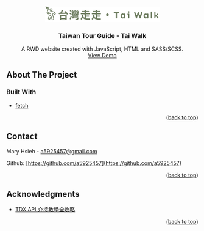 <div id="top"></div>

<br />
<div align="center">
  <a href="https://a5925457.github.io/taiwan-tour-guide_tai-walk/">
    <img src="./images/icon/Logo-desktop.svg" alt="Logo" width="300">
  </a>

  <h3 align="center">Taiwan Tour Guide - Tai Walk</h3>

  <p align="center">
    A RWD website created with JavaScript, HTML and SASS/SCSS.
    <br />
    <a href="https://a5925457.github.io/taiwan-tour-guide_tai-walk/">View Demo</a>
  </p>
</div>

<!-- ABOUT THE PROJECT -->

## About The Project



### Built With

- [fetch]()

<p align="right">(<a href="#top">back to top</a>)</p>


## Contact

Mary Hsieh - a5925457@gmail.com

Github: [https://github.com/a5925457](https://github.com/a5925457)

<p align="right">(<a href="#top">back to top</a>)</p>

<!-- ACKNOWLEDGMENTS -->

## Acknowledgments

- [TDX API 介接教學全攻略](https://hackmd.io/1nMqecIOQ266nTv9PnjSQw?view)

<p align="right">(<a href="#top">back to top</a>)</p>
